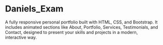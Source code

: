 # Daniels_Exam
A fully responsive personal portfolio built with HTML, CSS, and Bootstrap. It includes animated sections like About, Portfolio, Services, Testimonials, and Contact, designed to present your skills and projects in a modern, interactive way.
